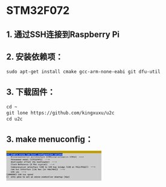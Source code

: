 # STM32F072
## 1. 通过SSH连接到Raspberry Pi
## 2. 安装依赖项：
```
sudo apt-get install cmake gcc-arm-none-eabi git dfu-util
```
## 3. 下载固件：
```
cd ~
git lone https://github.com/kingxuxu/u2c
cd u2c
```
## 3. make menuconfig：
<img src="https://github.com/kingxuxu/u2c/blob/main/Image/%E8%AE%BE%E7%BD%AE.png" alt='设置' width='50%'>
